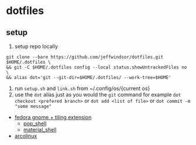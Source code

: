# dotfiles

## setup

1. setup repo locally
```
git clone --bare https://github.com/jeffwindsor/dotfiles.git $HOME/.dotfiles \
&& git -C $HOME/.dotfiles config --local status.showUntrackedFiles no \
&& alias dot='git --git-dir=$HOME/.dotfiles/ --work-tree=$HOME'
```
1. run `setup.sh` and `link.sh` from ~/.config/os/{current os} 
1. use the `dot` alias just as you would the `git` command for example `dot checkout <prefered branch>` or `dot add <list of file>` or `dot commit -m "some message"`

* [fedora gnome + tiling extension](https://getfedora.org/en/workstation/)
    * [pop_shell](https://github.com/pop-os/shell) 
    * [material_shell](https://github.com/material-shell/material-shell)
* [arcolinux](https://www.arcolinuxd.com/)
